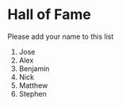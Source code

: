 # Hall of Fame
Please add your name to this list

1. Jose
2. Alex
3. Benjamin
4. Nick
5. Matthew
6. Stephen
